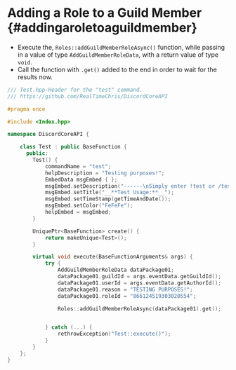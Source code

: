 Adding a Role to a Guild Member {#addingaroletoaguildmember}
============
- Execute the, `Roles::addGuildMemberRoleAsync()` function, while passing in a value of type `AddGuildMemberRoleData`, with a return value of type `void`.
- Call the function with `.get()` added to the end in order to wait for the results now.

```cpp
/// Test.hpp-Header for the "test" command.
/// https://github.com/RealTimeChris/DiscordCoreAPI

#pragma once

#include <Index.hpp>

namespace DiscordCoreAPI {

	class Test : public BaseFunction {
	  public:
		Test() {
			commandName = "test";
			helpDescription = "Testing purposes!";
			EmbedData msgEmbed { };
			msgEmbed.setDescription("------\nSimply enter !test or /test!\n------");
			msgEmbed.setTitle("__**Test Usage:**__");
			msgEmbed.setTimeStamp(getTimeAndDate());
			msgEmbed.setColor("FeFeFe");
			helpEmbed = msgEmbed;
		}

		UniquePtr<BaseFunction> create() {
			return makeUnique<Test>();
		}

		virtual void execute(BaseFunctionArguments& args) {
			try {
				AddGuildMemberRoleData dataPackage01;
				dataPackage01.guildId = args.eventData.getGuildId();
				dataPackage01.userId = args.eventData.getAuthorId();
				dataPackage01.reason = "TESTING PURPOSES!";
				dataPackage01.roleId = "866124519303020554";

				Roles::addGuildMemberRoleAsync(dataPackage01).get();


			} catch (...) {
				rethrowException("Test::execute()");
			}
		}
	};
}
```
